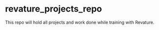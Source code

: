 # revature_projects_repo
This repo will hold all projects and work done while training with Revature.
